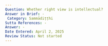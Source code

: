 ```yaml
---
Question: Whether right view is intellectual?
Answer in Brief: -
 Category: Sammādiṭṭhi
Sutta References: -
Answer: -
Date Entered: April 2, 2025
Review Status: Not started
---
```

